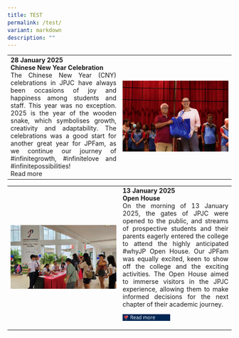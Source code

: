 ```yaml
---
title: TEST
permalink: /test/
variant: markdown
description: ""
---
```

<table style="width:100%">
   <tbody><tr>
<td style="width:50%;text-align:inter-word"><div style="text-align: justify; text-justify: inter-word;">
<b>	28 January 2025</b><br>
<b>Chinese New Year Celebration</b><br>
The Chinese New Year (CNY) celebrations in JPJC have always been occasions of joy and happiness among students and staff. This year was no exception. 2025 is the year of the wooden snake, which symbolises growth, creativity and adaptability. The celebrations was a good start for another great year for JPFam, as we continue our journey of #infinitegrowth, #infinitelove and #infinitepossibilities! <br>
Read more		
</div></td><td style="width:50%;vertical-align: middle;"><figure style="margin:auto;width:100%;">
<img src="/images/2025%20Life@JPJC/CNY%20Celebrations/cny1.jpg">
</figure></td>

</tr>
</tbody></table>
<table style="width:100%">
   <tbody><tr>
    <td style="width:50%;vertical-align: middle;"><figure style="margin:auto;width:100%;">
<img src="/images/2025%20Life@JPJC/Open%20House/OH_1.jpg">
			</figure>
    </td><td style="width:50%;text-align:inter-word"><div style="text-align: justify; text-justify: inter-word;">
			<b>	13 January 2025</b><br>
			<b>Open House</b><br>
On the morning of 13 January 2025, the gates of JPJC were opened to the public, and streams of prospective students and their parents eagerly entered the college to attend the highly anticipated #whyJP Open House. Our JPFam was equally excited, keen to show off the college and the exciting activities. The Open House aimed to immerse visitors in the JPJC experience, allowing them to make informed decisions for the next chapter of their academic journey. 

<img style="width:45%;vertical-align: right;" src="/images/2025%20Life@JPJC/Misc/Read_more__100_x_40_px_.gif"></div></td>
</tr>
</tbody></table>